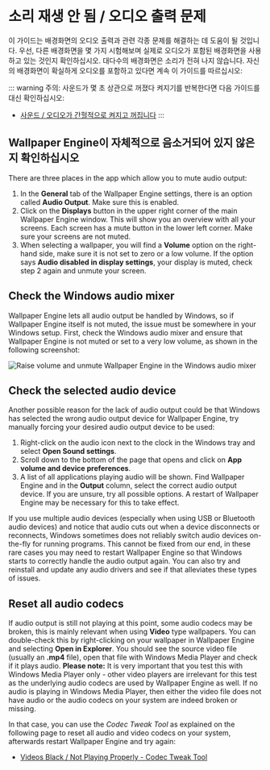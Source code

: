 # 소리 재생 안 됨 / 오디오 출력 문제
이 가이드는 배경화면의 오디오 출력과 관련 각종 문제를 해결하는 데 도움이 될 것입니다. 우선, 다른 배경화면을 몇 가지 시험해보며 실제로 오디오가 포함된 배경화면을 사용하고 있는 것인지 확인하십시오. 대다수의 배경화면은 소리가 전혀 나지 않습니다. 자신의 배경화면이 확실하게 오디오를 포함하고 있다면 계속 이 가이드를 따르십시오:

::: warning
주의: 사운드가 몇 초 상관으로 꺼졌다 켜지기를 반복한다면 다음 가이드를 대신 확인하십시오:

* [사운드 / 오디오가 간헐적으로 켜지고 꺼집니다](/audio/intermittent)
:::

## Wallpaper Engine이 자체적으로 음소거되어 있지 않은지 확인하십시오
There are three places in the app which allow you to mute audio output:

1. In the **General** tab of the Wallpaper Engine settings, there is an option called **Audio Output**. Make sure this is enabled.
2. Click on the **Displays** button in the upper right corner of the main Wallpaper Engine window. This will show you an overview with all your screens. Each screen has a mute button in the lower left corner. Make sure your screens are not muted.
3. When selecting a wallpaper, you will find a **Volume** option on the right-hand side, make sure it is not set to zero or a low volume. If the option says **Audio disabled in display settings**, your display is muted, check step 2 again and unmute your screen.

## Check the Windows audio mixer
Wallpaper Engine lets all audio output be handled by Windows, so if Wallpaper Engine itself is not muted, the issue must be somewhere in your Windows setup. First, check the Windows audio mixer and ensure that Wallpaper Engine is not muted or set to a very low volume, as shown in the following screenshot:

![Raise volume and unmute Wallpaper Engine in the Windows audio mixer](./audiomixer.png)

## Check the selected audio device
Another possible reason for the lack of audio output could be that Windows has selected the wrong audio output device for Wallpaper Engine, try manually forcing your desired audio output device to be used:

1. Right-click on the audio icon next to the clock in the Windows tray and select **Open Sound settings**.
2. Scroll down to the bottom of the page that opens and click on **App volume and device preferences**.
3. A list of all applications playing audio will be shown. Find Wallpaper Engine and in the **Output** column, select the correct audio output device. If you are unsure, try all possible options. A restart of Wallpaper Engine may be necessary for this to take effect.

If you use multiple audio devices (especially when using USB or Bluetooth audio devices) and notice that audio cuts out when a device disconnects or reconnects, Windows sometimes does not reliably switch audio devices on-the-fly for running programs. This cannot be fixed from our end, in these rare cases you may need to restart Wallpaper Engine so that Windows starts to correctly handle the audio output again. You can also try and reinstall and update any audio drivers and see if that alleviates these types of issues.

## Reset all audio codecs

If audio output is still not playing at this point, some audio codecs may be broken, this is mainly relevant when using **Video** type wallpapers. You can double-check this by right-clicking on your wallpaper in Wallpaper Engine and selecting **Open in Explorer**. You should see the source video file (usually an **.mp4** file), open that file with Windows Media Player and check if it plays audio. **Please note:** It is very important that you test this with Windows Media Player only - other video players are irrelevant for this test as the underlying audio codecs are used by Wallpaper Engine as well. If no audio is playing in Windows Media Player, then either the video file does not have audio or the audio codecs on your system are indeed broken or missing.

In that case, you can use the *Codec Tweak Tool* as explained on the following page to reset all audio and video codecs on your system, afterwards restart Wallpaper Engine and try again:

* [Videos Black / Not Playing Properly - Codec Tweak Tool](noshow/notplaying.html#codec-tweak-tool)


